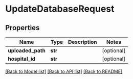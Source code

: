 # UpdateDatabaseRequest


## Properties
Name | Type | Description | Notes
------------ | ------------- | ------------- | -------------
**uploaded_path** | **str** |  | [optional] 
**hospital_id** | **str** |  | [optional] 

[[Back to Model list]](../README.md#documentation-for-models) [[Back to API list]](../README.md#documentation-for-api-endpoints) [[Back to README]](../README.md)


